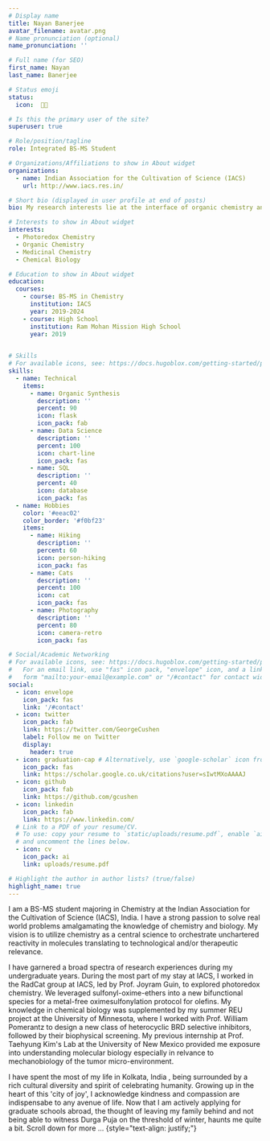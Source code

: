 ```yaml
---
# Display name
title: Nayan Banerjee
avatar_filename: avatar.png
# Name pronunciation (optional)
name_pronunciation: ''

# Full name (for SEO)
first_name: Nayan
last_name: Banerjee

# Status emoji
status:
  icon:  👨‍🔬 

# Is this the primary user of the site?
superuser: true

# Role/position/tagline
role: Integrated BS-MS Student

# Organizations/Affiliations to show in About widget
organizations:
  - name: Indian Association for the Cultivation of Science (IACS)
    url: http://www.iacs.res.in/

# Short bio (displayed in user profile at end of posts)
bio: My research interests lie at the interface of organic chemistry and chemical biology

# Interests to show in About widget
interests:
  - Photoredox Chemistry
  - Organic Chemistry
  - Medicinal Chemistry
  - Chemical Biology

# Education to show in About widget
education:
  courses:
    - course: BS-MS in Chemistry
      institution: IACS
      year: 2019-2024
    - course: High School
      institution: Ram Mohan Mission High School
      year: 2019
   

# Skills
# For available icons, see: https://docs.hugoblox.com/getting-started/page-builder/#icons
skills:
  - name: Technical
    items:
      - name: Organic Synthesis
        description: ''
        percent: 90
        icon: flask
        icon_pack: fab
      - name: Data Science
        description: ''
        percent: 100
        icon: chart-line
        icon_pack: fas
      - name: SQL
        description: ''
        percent: 40
        icon: database
        icon_pack: fas
  - name: Hobbies
    color: '#eeac02'
    color_border: '#f0bf23'
    items:
      - name: Hiking
        description: ''
        percent: 60
        icon: person-hiking
        icon_pack: fas
      - name: Cats
        description: ''
        percent: 100
        icon: cat
        icon_pack: fas
      - name: Photography
        description: ''
        percent: 80
        icon: camera-retro
        icon_pack: fas

# Social/Academic Networking
# For available icons, see: https://docs.hugoblox.com/getting-started/page-builder/#icons
#   For an email link, use "fas" icon pack, "envelope" icon, and a link in the
#   form "mailto:your-email@example.com" or "/#contact" for contact widget.
social:
  - icon: envelope
    icon_pack: fas
    link: '/#contact'
  - icon: twitter
    icon_pack: fab
    link: https://twitter.com/GeorgeCushen
    label: Follow me on Twitter
    display:
      header: true
  - icon: graduation-cap # Alternatively, use `google-scholar` icon from `ai` icon pack
    icon_pack: fas
    link: https://scholar.google.co.uk/citations?user=sIwtMXoAAAAJ
  - icon: github
    icon_pack: fab
    link: https://github.com/gcushen
  - icon: linkedin
    icon_pack: fab
    link: https://www.linkedin.com/
  # Link to a PDF of your resume/CV.
  # To use: copy your resume to `static/uploads/resume.pdf`, enable `ai` icons in `params.yaml`,
  # and uncomment the lines below.
  - icon: cv
    icon_pack: ai
    link: uploads/resume.pdf

# Highlight the author in author lists? (true/false)
highlight_name: true
---
```


I am a BS-MS student majoring in Chemistry at the Indian Association for the Cultivation of Science (IACS), India. I have a strong passion to solve real world problems amalgamating the knowledge of chemistry and biology. My vision is to utilize chemistry as a central science to orchestrate unchartered reactivity in molecules translating to technological and/or therapeutic relevance.

I have garnered a broad spectra of research experiences during my undergraduate years. During the most part of my stay at IACS, I worked in the RadCat group at IACS, led by Prof. Joyram Guin, to explored photoredox chemistry. We leveraged sulfonyl-oxime-ethers into a new bifunctional species for a metal-free oximesulfonylation protocol for olefins. My knowledge in chemical biology was supplemented by my summer REU project at the University of Minnesota, where I worked with Prof. William Pomerantz to design a new class of heterocyclic BRD selective inhibitors, followed by their biophysical screening. My previous internship at Prof. Taehyung Kim's Lab at the University of New Mexico provided me exposure into understanding molecular biology  especially in relvance to mechanobiology of the tumor micro-environment. 

I have spent the most of my life in Kolkata, India , being surrounded by a rich cultural diversity and spirit of celebrating humanity. Growing up in the heart of this 'city of joy', I acknowledge kindness and compassion are indispensabe to any avenue of life. Now that I am actively applying for graduate schools abroad, the thought of leaving my family behind and not being able to witness Durga Puja on the threshold of winter, haunts me quite a bit. Scroll down for more ...
{style="text-align: justify;"}
